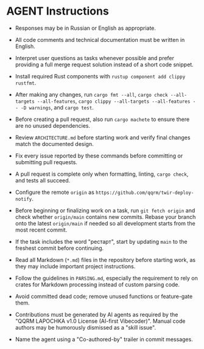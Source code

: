 # AGENT Instructions

- Responses may be in Russian or English as appropriate.
- All code comments and technical documentation must be written in English.
- Interpret user questions as tasks whenever possible and prefer providing a full merge request solution instead of a short code snippet.
- Install required Rust components with `rustup component add clippy rustfmt`.
- After making any changes, run `cargo fmt --all`, `cargo check --all-targets --all-features`, `cargo clippy --all-targets --all-features -- -D warnings`, and `cargo test`.
- Before creating a pull request, also run `cargo machete` to ensure there are no unused dependencies.
- Review `ARCHITECTURE.md` before starting work and verify final changes match the documented design.
- Fix every issue reported by these commands before committing or submitting pull requests.
- A pull request is complete only when formatting, linting, `cargo check`, and tests all succeed.
- Configure the remote `origin` as `https://github.com/qqrm/twir-deploy-notify`.
- Before beginning or finalizing work on a task, run `git fetch origin` and
  check whether `origin/main` contains new commits. Rebase your branch onto the
  latest `origin/main` if needed so all development starts from the most recent
  commit.
- If the task includes the word "рестарт", start by updating `main` to the
  freshest commit before continuing.
- Read all Markdown (`*.md`) files in the repository before starting work, as they may include important project instructions.
- Follow the guidelines in `PARSING.md`, especially the requirement to rely on crates for Markdown processing instead of custom parsing code.

- Avoid committed dead code; remove unused functions or feature-gate them.
- Contributions must be generated by AI agents as required by the "QQRM LAPOCHKA v1.0 License (AI-first Vibecoder)". Manual code authors may be humorously dismissed as a "skill issue".
- Name the agent using a "Co-authored-by" trailer in commit messages.
